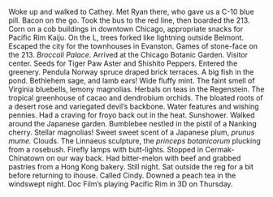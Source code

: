 Woke up and walked to Cathey. Met Ryan there, who gave us a C-10 blue pill. Bacon on the go. Took the bus to the red line, then boarded the 213\. Corn on a cob buildings in downtown Chicago, appropriate snacks for Pacific Rim Kaiju. On the L, trees forked like lightning outside Belmont. Escaped the city for the townhouses in Evanston. Games of stone-face on the 213\. *Broccoli Palace*. Arrived at the Chicago Botanic Garden. Visitor center. Seeds for Tiger Paw Aster and Shishito Peppers. Entered the greenery. Pendula Norway spruce draped brick terraces. A big fish in the pond. Bethlehem sage, and lamb ears\! Wide fluffy mint. The faint smell of Virginia bluebells, lemony magnolias. Herbals on teas in the Regenstein. The tropical greenhouse of cacao and dendrobium orchids. The bloated roots of a desert rose and variegated devil’s backbone. Water features and wishing pennies. Had a craving for froyo back out in the heat. Sunshower. Walked around the Japanese garden. Bumblebee nestled in the pistil of a Nanking cherry. Stellar magnolias\! Sweet sweet scent of a Japanese plum, *prunus mume.* Clouds. The Linnaeus sculpture, the *princeps botanicorum* plucking from a rosebush. Firefly lamps with butt-lights. Stopped in Cermak-Chinatown on our way back. Had bitter-melon with beef and grabbed pastries from a Hong Kong bakery. Still night. Sat outside the reg for a bit before returning to ihouse. Called Cindy. Downed a peach tea in the windswept night. Doc Film’s playing Pacific Rim in 3D on Thursday.